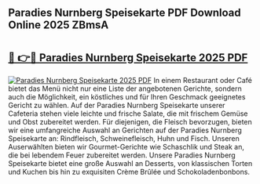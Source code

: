 ## Paradies Nurnberg Speisekarte PDF Download Online 2025 ZBmsA

# <h2><a href="http://gcdf94.nevu.top/?p=Paradies+Nurnberg+Speisekarte">🔗 👉🔴 Paradies Nurnberg Speisekarte 2025 PDF</a></h2>

[![Paradies Nurnberg Speisekarte 2025 PDF](https://i.imgur.com/dBaPXMq.png)](http://gcdf94.nevu.top/?p=Paradies+Nurnberg+Speisekarte)
In einem Restaurant oder Café bietet das Menü nicht nur eine Liste der angebotenen Gerichte, sondern auch die Möglichkeit, ein köstliches und für Ihren Geschmack geeignetes Gericht zu wählen. Auf der Paradies Nurnberg Speisekarte unserer Cafeteria stehen viele leichte und frische Salate, die mit frischem Gemüse und Obst zubereitet werden. Für diejenigen, die Fleisch bevorzugen, bieten wir eine umfangreiche Auswahl an Gerichten auf der Paradies Nurnberg Speisekarte an: Rindfleisch, Schweinefleisch, Huhn und Fisch. Unseren Auserwählten bieten wir Gourmet-Gerichte wie Schaschlik und Steak an, die bei lebendem Feuer zubereitet werden. Unsere Paradies Nurnberg Speisekarte bietet eine große Auswahl an Desserts, von klassischen Torten und Kuchen bis hin zu exquisiten Crème Brûlée und Schokoladenbonbons.
